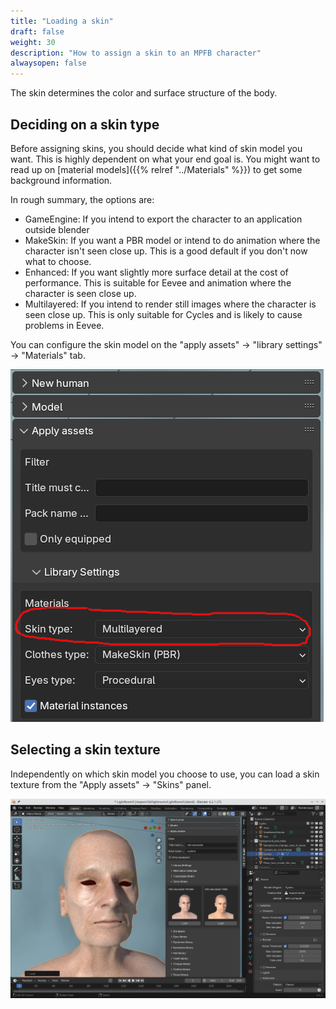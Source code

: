 ```yaml
---
title: "Loading a skin"
draft: false
weight: 30
description: "How to assign a skin to an MPFB character"
alwaysopen: false
---
```


The skin determines the color and surface structure of the body. 

## Deciding on a skin type

Before assigning skins, you should decide what kind of skin model you want. This is highly dependent on what your end goal is. You might want to
read up on [material models]({{% relref "../Materials" %}}) to get some background information. 

In rough summary, the options are:

* GameEngine: If you intend to export the character to an application outside blender
* MakeSkin: If you want a PBR model or intend to do animation where the character isn't seen close up. This is a good default if you don't now what to choose.
* Enhanced: If you want slightly more surface detail at the cost of performance. This is suitable for Eevee and animation where the character is seen close up.
* Multilayered: If you intend to render still images where the character is seen close up. This is only suitable for Cycles and is likely to cause problems in Eevee.

You can configure the skin model on the "apply assets" -> "library settings" -> "Materials" tab. 

![skin type](skin_type.png)

## Selecting a skin texture

Independently on which skin model you choose to use, you can load a skin texture from the "Apply assets" -> "Skins" panel.

![skin load](skin_load.png)
